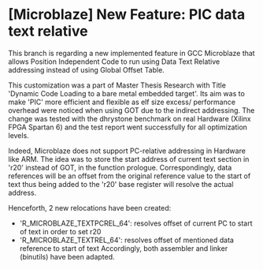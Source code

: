 # [Microblaze] New Feature: PIC data text relative

This branch is regarding a new implemented feature in GCC Microblaze that allows Position Independent Code to run using Data Text Relative addressing instead of using Global Offset Table.

This customization was a part of Master Thesis Research with Title 'Dynamic Code Loading to a bare metal embedded target'.
Its aim was to make 'PIC' more efficient and flexible as elf size excess/ performance overhead were noticed when using GOT due to the indirect addressing.
The change was tested with the dhrystone benchmark on real Hardware (Xilinx FPGA Spartan 6) and the test report went successfully for all optimization levels.

Indeed, Microblaze does not support PC-relative addressing in Hardware like ARM. 
The idea was to store the start address of current text section in 'r20' instead of GOT, in the function prologue. Correspondingly, data references will be an offset from the original reference value to the start of text thus being added to the 'r20' base register will resolve the actual address.

Henceforth, 2 new relocations have been created:
- 'R_MICROBLAZE_TEXTPCREL_64': resolves offset of current PC to start of text in order to set r20
- 'R_MICROBLAZE_TEXTREL_64': resolves offset of mentioned data reference to start of text
Accordingly, both assembler and linker (binutils) have been adapted.



